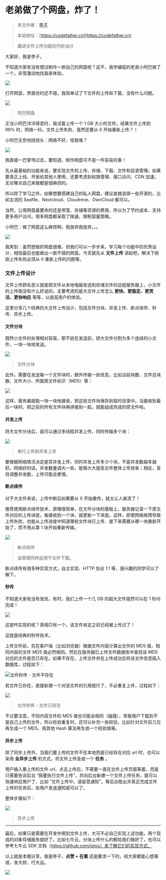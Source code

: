 # 老弟做了个网盘，炸了！

> 本文作者：[李子](https://yuyuanweb.feishu.cn/wiki/Abldw5WkjidySxkKxU2cQdAtnah)
>
> 本站地址：[https://codefather.cn](https://codefather.cn)

> 趣讲文件上传功能的巧妙设计

大家好，我是李子。

不知道大家有没有想过制作一款自己的网盘呢？这不，我学编程的老弟小阿巴做了一个，非常激动地找我来体验。

![](https://pic.yupi.icu/5563/202311071433749.jpeg)

打开网盘，界面仿的还不错，我简单试了下文件的上传和下载，没有什么问题。

![](https://pic.yupi.icu/5563/202311071433891.png)

> 阿巴网盘

正当小阿巴洋洋得意时，我试着上传一个 1 GB 大小的文件。结果文件上传到 99% 时，网络一抖，文件上传失败，竟然还要从 0 开始重新上传？！

小阿巴无奈地挠挠头：网络不好，怪我咯？

![](https://pic.yupi.icu/5563/202311071433753.png)

我直接一巴掌甩过去，要知道，制作网盘可不是一件容易的事！

先从最基础的功能来说，要实现文件的上传、存储、下载、文件和目录管理。如果要真正上线、开放给其他人使用，还要考虑到权限管理、接口访问、CDN 加速，无论哪点自己来做都是很麻烦的。

所以除了学习之外，如果想要搭建自己的私人网盘，建议直接选择一些开源的，比如主流的 Seafile、Nextcloud、Cloudreve、OwnCloud 都可以。

当然，公用网盘最要命的还是带宽、存储等资源的费用，所以为了节约成本、支持更多用户访问，很多网盘都采取了限速、限制容量策略。

小阿巴：做了网盘这么麻烦啊，我放弃我放弃。。。

![](https://pic.yupi.icu/5563/202311071433900.png)

我笑到：虽然想做好网盘很难，但我们可以一步步来，学习每个功能中的优秀设计，相信最后也能做出一款不错的网盘。今天就先从 **文件上传** 讲起吧，解决下刚刚上传失败必须从 0 重新上传的问题等。

### 文件上传设计

文件上传顾名思义就是把文件从本地电脑发送到存储文件的远程服务器上，小文件的上传倒没有什么好说的，主要考虑的是大文件上传怎么 **更快、更稳定、更灵活、更快响应** 等等，以提高用户的体验。

这里分享几个经典的大文件上传设计，包括文件分块、并发上传、断点续传、秒传、异步上传。

#### 文件分块

既然小文件的处理相对容易，那不妨在发送前，把大文件分割为多个连续的小文件，一块一块地发送。

![](https://pic.yupi.icu/5563/202311071433759.png)

> 文件分块

此外，需要在发送每一个文件块时，额外传输一些信息，比如当前块数、文件总块数、文件大小、所属原文件标识（MD5）等：

![](https://pic.yupi.icu/5563/202311071433739.png)

这样，服务器就能一块一块地接收，把这些文件块保存到临时目录中。当接收到最后一块时，把之前的所有文件块再拼接到一起，就能组成完成的原文件啦。

#### 并发上传

将大文件分块后，就可以通过多线程并发上传，同时传输多个块：

![](https://pic.yupi.icu/5563/202311071433530.png)

> 串行上传和并发上传

要根据网络情况决定是否并发上传、同时并发上传多少个块，不是并发数越多越好。网络好的话，并发数量调大一些，能够大大提高文件整体上传效率；相反，盲目调整并发数，上传可能会更慢。

#### 断点续传

对于大文件来说，上传中断后如果要从 0 开始重传，就太让人崩溃了！

推荐使用断点续传技术，原理很简单，在文件分块的基础上，服务器记录一下原文件对应的上传进度，每接收到一个块，就更新一下进度。这样，即使网络故障导致上传失败，也能从上传进度中知道哪些文件块已上传、接下来需要从哪一块重新开始了，而不用从第 1 块开始重新传输。

![](https://pic.yupi.icu/5563/202311071433981.png)

> 断点续传

> 该原理同样适用于文件下载。

断点续传有很多种实现方式，自主实现、HTTP 协议 1.1 等，感兴趣的同学可以了解下。

#### 秒传

不知道大家有没有发现，有时，我们上传一个几 GB 的超大文件竟然可以在 1 秒内完成！

![](https://pic.yupi.icu/5563/202311071433509.png)

这是咋实现的呢？真相只有一个，该文件肯定之前已经被上传过了！

这就是经典的秒传技术。

上传文件前，先在客户端（比如浏览器）根据文件内容计算出文件的 MD5 值，相同内容的文件 MD5 值必然相同。然后在服务器已上传文件数据库中查找该 MD5 对应的文件是否已存在。如果不存在，上传文件并在上传成功后将该文件信息插入数据库，过程如下：

![](https://pic.yupi.icu/5563/202311071433010.png)文件秒传 - 文件不存在

若文件已存在，直接新建一个对该文件的引用就行了，不必重复上传，过程如下：

![](https://pic.yupi.icu/5563/202311071433098.png)

> 文件秒传 - 文件已存在

不过要注意，不同内容文件的 MD5 值也可能会相同（碰撞），导致用户下载到不是自己上传的文件，所以检验重复时，还可以补充一些校验，比如针对文件前几位再生成一个 MD5、用其他 Hash 算法再生成一个校验值等。

#### 异步上传

除了同步上传外，当我们要上传的文件不在本地而是已经存在对应 url 时，也可以采用 **全异步上传** 的方式，将文件上传变成一个 **任务** 。

用户输入要上传的文件 url，点击上传后，不需要一直在文件上传页面等着，而是只需要告诉后台 “我要执行文件上传”，并向后台新建一个文件上传任务，就可以快速响应用户了，比如 “文件上传中，请留意通知”。等后台取出并真正完成文件上传的任务后，给用户发送通知就可以了。

整体步骤如下：

![](https://pic.yupi.icu/5563/202311071433786.png)

> 异步上传



------


最后，如果只是需要在开发中用到文件上传，大可不必自己实现上述功能，用个现成的对象存储服务就好了。比如七牛云，分块上传什么的都给我们做好了，也可以参考七牛云 SDK 文档（https://github.com/qiniu）来了解它们的实现方式。

以上就是本期分享，我是李子，**点赞 + 在看** 还是要求一下的，祝大家都能心想事成、发大财、行大运。

![](https://pic.yupi.icu/5563/202311071433278.png)